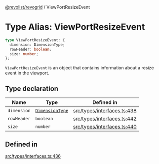 [@revolist/revogrid](README.md) / ViewPortResizeEvent

# Type Alias: ViewPortResizeEvent

```ts
type ViewPortResizeEvent: {
  dimension: DimensionType;
  rowHeader: boolean;
  size: number;
};
```

`ViewPortResizeEvent` is an object that contains information about a resize
event in the viewport.

## Type declaration

| Name | Type | Defined in |
| ------ | ------ | ------ |
| `dimension` | [`DimensionType`](TypeAlias.DimensionType.md) | [src/types/interfaces.ts:438](https://github.com/revolist/revogrid/blob/834ef2bcc7d11d36bb9e66716a7f07087a633494/src/types/interfaces.ts#L438) |
| `rowHeader` | `boolean` | [src/types/interfaces.ts:442](https://github.com/revolist/revogrid/blob/834ef2bcc7d11d36bb9e66716a7f07087a633494/src/types/interfaces.ts#L442) |
| `size` | `number` | [src/types/interfaces.ts:440](https://github.com/revolist/revogrid/blob/834ef2bcc7d11d36bb9e66716a7f07087a633494/src/types/interfaces.ts#L440) |

## Defined in

[src/types/interfaces.ts:436](https://github.com/revolist/revogrid/blob/834ef2bcc7d11d36bb9e66716a7f07087a633494/src/types/interfaces.ts#L436)
